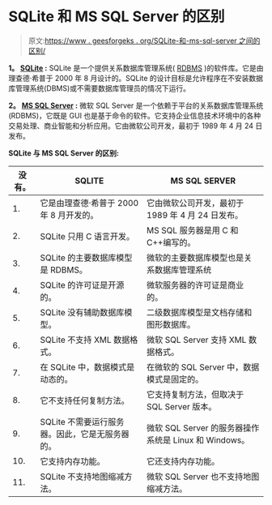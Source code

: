 # SQLite 和 MS SQL Server 的区别

> 原文:[https://www . geesforgeks . org/SQLite-和-ms-sql-server 之间的区别/](https://www.geeksforgeeks.org/difference-between-sqlite-and-ms-sql-server/)

**1。 [SQLite](https://www.geeksforgeeks.org/introduction-to-sqlite/) :**
SQLite 是一个提供关系数据库管理系统( [RDBMS](https://www.geeksforgeeks.org/rdbms-architecture/) )的软件库。它是由理查德·希普于 2000 年 8 月设计的。SQLite 的设计目标是允许程序在不安装数据库管理系统(DBMS)或不需要数据库管理员的情况下运行。

**2。 [MS SQL Server](https://www.geeksforgeeks.org/introduction-of-ms-sql-server/) :**
微软 SQL Server 是一个依赖于平台的关系数据库管理系统(RDBMS)，它既是 GUI 也是基于命令的软件。它支持企业信息技术环境中的各种交易处理、商业智能和分析应用。它由微软公司开发，最初于 1989 年 4 月 24 日发布。

**SQLite 与 MS SQL Server 的区别:**

<center>

| 没有。 | SQLITE | MS SQL SERVER |
| --- | --- | --- |
| 1. | 它是由理查德·希普于 2000 年 8 月开发的。 | 它由微软公司开发，最初于 1989 年 4 月 24 日发布。 |
| 2. | SQLite 只用 C 语言开发。 | MS SQL 服务器是用 C 和 C++编写的。 |
| 3. | SQLite 的主要数据库模型是 RDBMS。 | 微软的主要数据库模型也是关系数据库管理系统 |
| 4. | SQLite 的许可证是开源的。 | 微软服务器的许可证是商业的。 |
| 5. | SQLite 没有辅助数据库模型。 | 二级数据库模型是文档存储和图形数据库。 |
| 6. | SQLite 不支持 XML 数据格式。 | 微软 SQL Server 支持 XML 数据格式。 |
| 7. | 在 SQLite 中，数据模式是动态的。 | 在微软的 SQL Server 中，数据模式是固定的。 |
| 8. | 它不支持任何复制方法。 | 它支持复制方法，但取决于 SQL Server 版本。 |
| 9. | SQLite 不需要运行服务器。因此，它是无服务器的。 | 微软 SQL Server 的服务器操作系统是 Linux 和 Windows。 |
| 10. | 它支持内存功能。 | 它还支持内存功能。 |
| 11. | SQLite 不支持地图缩减方法。 | 微软 SQL Server 也不支持地图缩减方法。 |

</center>